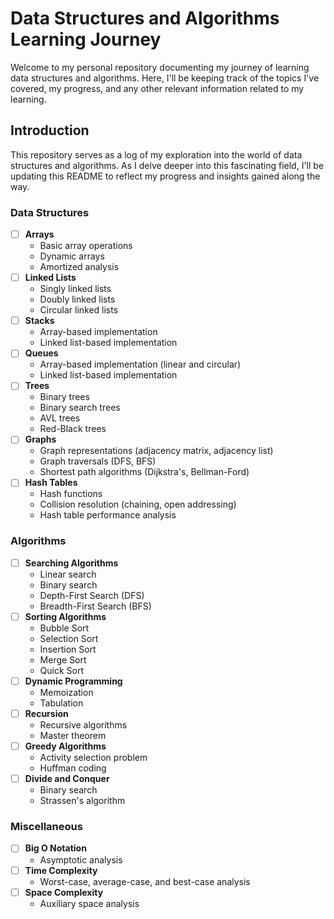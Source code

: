 # Data Structures and Algorithms Learning Journey

Welcome to my personal repository documenting my journey of learning data structures and algorithms. Here, I'll be keeping track of the topics I've covered, my progress, and any other relevant information related to my learning.

## Introduction

This repository serves as a log of my exploration into the world of data structures and algorithms. As I delve deeper into this fascinating field, I'll be updating this README to reflect my progress and insights gained along the way.

### Data Structures
- [ ] **Arrays**
  - Basic array operations
  - Dynamic arrays
  - Amortized analysis
- [ ] **Linked Lists**
  - Singly linked lists
  - Doubly linked lists
  - Circular linked lists
- [ ] **Stacks**
  - Array-based implementation
  - Linked list-based implementation
- [ ] **Queues**
  - Array-based implementation (linear and circular)
  - Linked list-based implementation
- [ ] **Trees**
  - Binary trees
  - Binary search trees
  - AVL trees
  - Red-Black trees
- [ ] **Graphs**
  - Graph representations (adjacency matrix, adjacency list)
  - Graph traversals (DFS, BFS)
  - Shortest path algorithms (Dijkstra's, Bellman-Ford)
- [ ] **Hash Tables**
  - Hash functions
  - Collision resolution (chaining, open addressing)
  - Hash table performance analysis

### Algorithms
- [ ] **Searching Algorithms**
  - Linear search
  - Binary search
  - Depth-First Search (DFS)
  - Breadth-First Search (BFS)
- [ ] **Sorting Algorithms**
  - Bubble Sort
  - Selection Sort
  - Insertion Sort
  - Merge Sort
  - Quick Sort
- [ ] **Dynamic Programming**
  - Memoization
  - Tabulation
- [ ] **Recursion**
  - Recursive algorithms
  - Master theorem
- [ ] **Greedy Algorithms**
  - Activity selection problem
  - Huffman coding
- [ ] **Divide and Conquer**
  - Binary search
  - Strassen's algorithm

### Miscellaneous
- [ ] **Big O Notation**
  - Asymptotic analysis
- [ ] **Time Complexity**
  - Worst-case, average-case, and best-case analysis
- [ ] **Space Complexity**
  - Auxiliary space analysis
